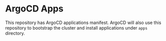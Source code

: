 # ArgoCD Apps
This repository has ArgoCD applications manifest. ArgoCD will also use this repository to bootstrap the cluster and install applications under `apps` directory.